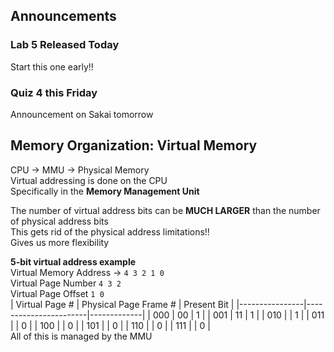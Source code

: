 ## Announcements
### Lab 5 Released Today
Start this one early!!
### Quiz 4 this Friday
Announcement on Sakai tomorrow

## Memory Organization: Virtual Memory
CPU -> MMU -> Physical Memory  
Virtual addressing is done on the CPU  
Specifically in the **Memory Management Unit**  

The number of virtual address bits can be **MUCH LARGER**
than the number of physical address bits  
This gets rid of the physical address limitations!!  
Gives us more flexibility  

**5-bit virtual address example**  
Virtual Memory Address -> `4 3 2 1 0`  
Virtual Page Number `4 3 2`  
Virtual Page Offset `1 0`  
| Virtual Page # | Physical Page Frame # | Present Bit |
|----------------|-----------------------|-------------|
| 000            | 00                    | 1           |
| 001            | 11                    | 1           |
| 010            |                       | 1           | 
| 011            |                       | 0           |
| 100            |                       | 0           |
| 101            |                       | 0           |
| 110            |                       | 0           |
| 111            |                       | 0           |  
All of this is managed by the MMU
